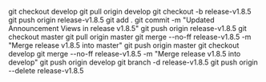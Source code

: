git checkout develop
git pull origin develop
git checkout -b release-v1.8.5
git push origin release-v1.8.5
git add .
git commit -m "Updated Announcement Views in release v1.8.5"
git push origin release-v1.8.5
git checkout master
git pull origin master
git merge --no-ff release-v1.8.5 -m "Merge release v1.8.5 into master"
git push origin master
git checkout develop
git merge --no-ff release-v1.8.5 -m "Merge release v1.8.5 into develop"
git push origin develop
git branch -d release-v1.8.5
git push origin --delete release-v1.8.5
